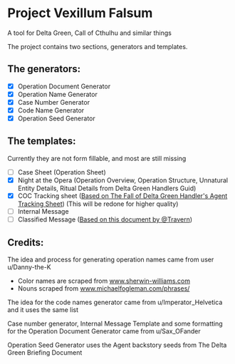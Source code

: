 # Project Vexillum Falsum

A tool for Delta Green, Call of Cthulhu and similar things

The project contains two sections, generators and templates.

## The generators:

- [x] Operation Document Generator
- [x] Operation Name Generator
- [x] Case Number Generator
- [x] Code Name Generator
- [x] Operation Seed Generator

## The templates:

Currently they are not form fillable, and most are still missing

- [ ] Case Sheet (Operation Sheet)
- [x] Night at the Opera (Operation Overview, Operation Structure, Unnatural Entity Details, Ritual Details from Delta Green Handlers Guid)
- [x] COC Tracking sheet ([Based on The Fall of Delta Green Handler's Agent Tracking Sheet](https://pelgranepress.com/2018/04/23/free-downloads-and-resources-for-the-fall-of-delta-green/)) (This will be redone for higher quality)
- [ ] Internal Message
- [ ] Classified Message ([Based on this document by @Travern](https://twitter.com/travern82/status/1205912205629231106))

## Credits:

The idea and process for generating operation names came from user u/Danny-the-K

- Color names are scraped from www.sherwin-williams.com
- Nouns scraped from www.michaelfogleman.com/phrases/

The idea for the code names generator came from u/Imperator_Helvetica and it uses the same list

Case number generator, Internal Message Template and some formatting for the Operation Document Generator came from u/Sax_OFander

Operation Seed Generator uses the Agent backstory seeds from The Delta Green Briefing Document
